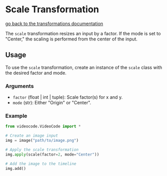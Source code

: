 # Scale Transformation

[go back to the transformations documentation](transformation.md)

The `scale` transformation resizes an input by a factor. If the mode is set to "Center," the scaling is performed from the center of the input.

## Usage

To use the `scale` transformation, create an instance of the `scale` class with the desired factor and mode.

### Arguments

- `factor` (float | int | tuple): Scale factor(s) for x and y.
- `mode` (str): Either "Origin" or "Center".

### Example

```python
from videocode.VideoCode import *

# Create an image input
img = image("path/to/image.png")

# Apply the scale transformation
img.apply(scale(factor=2, mode="Center"))

# Add the image to the timeline
img.add()
```
